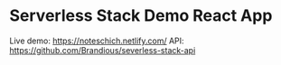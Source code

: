# Serverless Stack Demo React App

Live demo: https://noteschich.netlify.com/
API: https://github.com/Brandious/severless-stack-api